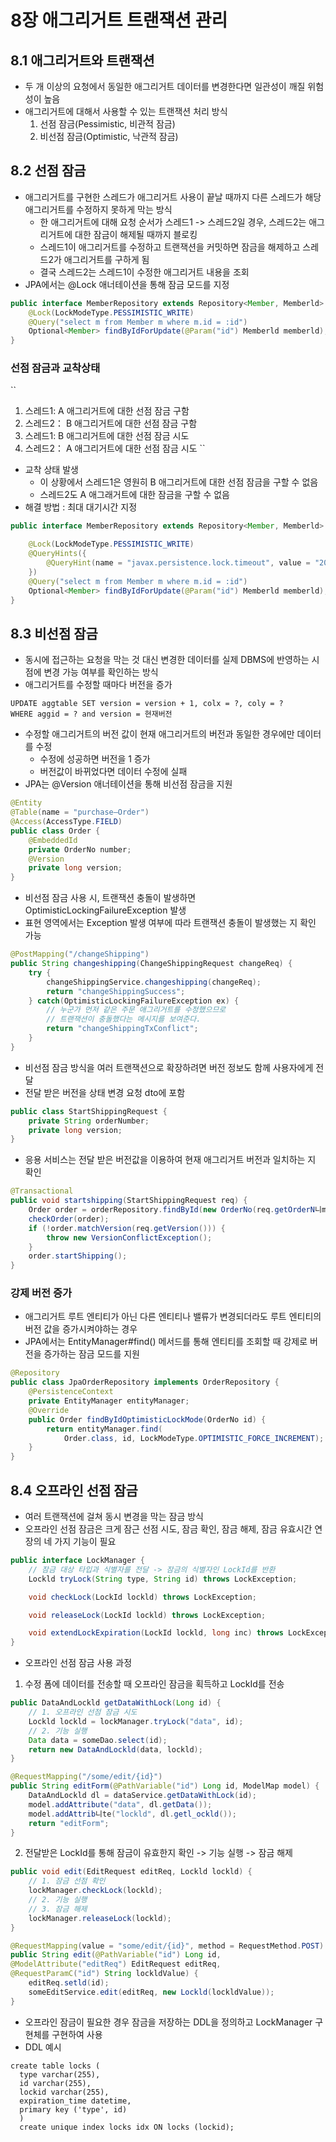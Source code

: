 # 8장 애그리거트 트랜잭션 관리

## 8.1 애그리거트와 트랜잭션
- 두 개 이상의 요청에서 동일한 애그리거트 데이터를 변경한다면 일관성이 깨질 위험성이 높음
- 애그리거트에 대해서 사용할 수 있는 트랜잭션 처리 방식
  1. 선점 잠금(Pessimistic, 비관적 잠금)
  2. 비선점 잠금(Optimistic, 낙관적 잠금)
  
## 8.2 선점 잠금
- 애그리거트를 구현한 스레드가 애그리거트 사용이 끝날 때까지 다른 스레드가 해당 애그리거트를 수정하지 못하게 막는 방식
    - 한 애그리거트에 대해 요청 순서가 스레드1 -> 스레드2일 경우, 스레드2는 애그리거트에 대한 잠금이 해제될 때까지 블로킹
    - 스레드1이 애그리거트를 수정하고 트랜잭션을 커밋하면 잠금을 해제하고 스레드2가 애그리거트를 구하게 됨
    - 결국 스레드2는 스레드1이 수정한 애그리거트 내용을 조회
- JPA에서는 @Lock 애너테이션을 통해 잠금 모드를 지정
```java
public interface MemberRepository extends Repository<Member, Memberld> {
    @Lock(LockModeType.PESSIMISTIC_WRITE)
    @Query("select m from Member m where m.id = :id")
    Optional<Member> findByIdForUpdate(@Param("id") Memberld memberld);
}
```

### 선점 잠금과 교착상태
``
1. 스레드1: A 애그리거트에 대한 선점 잠금 구함
2. 스레드2： B 애그리거트에 대한 선점 잠금 구함
3. 스레드1: B 애그리거트에 대한 선점 잠금 시도
4. 스레드2： A 애그리거트에 대한 선점 잠금 시도
``
- 교착 상태 발생
  - 이 상황에서 스레드1은 영원히 B 애그리거트에 대한 선점 잠금을 구할 수 없음
  - 스레드2도 A 애그래거트에 대한 잠금을 구할 수 없음
- 해결 방법 : 최대 대기시간 지정
```java
public interface MemberRepository extends Repository<Member, Memberld> {

    @Lock(LockModeType.PESSIMISTIC_WRITE)
    @QueryHints({
        @QueryHint(name = "javax.persistence.lock.timeout", value = "2000")
    })
    @Query("select m from Member m where m.id = :id")
    Optional<Member> findByIdForUpdate(@Param("id") Memberld memberld);
}
```

## 8.3 비선점 잠금
- 동시에 접근하는 요청을 막는 것 대신 변경한 데이터를 실제 DBMS에 반영하는 시점에 변경 가능 여부를 확인하는 방식
- 애그리거트를 수정할 때마다 버전을 증가
```
UPDATE aggtable SET version = version + 1, colx = ?, coly = ?
WHERE aggid = ? and version = 현재버전
```
- 수정할 애그리거트의 버전 값이 현재 애그리거트의 버전과 동일한 경우에만 데이터를 수정
  - 수정에 성공하면 버전을 1 증가
  - 버전값이 바뀌었다면 데이터 수정에 실패
- JPA는 @Version 애너테이션을 통해 비선점 잠금을 지원
```java
@Entity
@Table(name = "purchase—Order")
@Access(AccessType.FIELD)
public class Order {
    @EmbeddedId
    private OrderNo number;
    @Version
    private long version;
}
```
- 비선점 잠금 사용 시, 트랜잭션 충돌이 발생하면 OptimisticLockingFailureException 발생
- 표현 영역에서는 Exception 발생 여부에 따라 트랜잭션 충돌이 발생했는 지 확인 가능
```java
@PostMapping("/changeShipping")
public String changeshipping(ChangeShippingRequest changeReq) {
    try {
        changeShippingService.changeshipping(changeReq);
        return "changeShippingSuccess";
    } catch(OptimisticLockingFailureException ex) {
        // 누군가 먼저 같은 주문 애그리거트를 수정했으므로
        // 트랜잭션이 충돌했다는 메시지를 보여준다.
        return "changeShippingTxConflict";
    }
}

```
- 비선점 잠금 방식을 여러 트랜잭션으로 확장하려면 버전 정보도 함께 사용자에게 전달
- 전달 받은 버전을 상태 변경 요청 dto에 포함
```java
public class StartShippingRequest {
    private String orderNumber;
    private long version;
}
```
- 응용 서비스는 전달 받은 버전값을 이용하여 현재 애그리거트 버전과 일치하는 지 확인
```java
@Transactional
public void startshipping(StartShippingRequest req) {
    Order order = orderRepository.findById(new OrderNo(req.getOrderN니mber()));
    checkOrder(order);
    if (!order.matchVersion(req.getVersion())) {
        throw new VersionConflictException();
    }
    order.startShipping();
}
```

### 강제 버전 증가
- 애그리거트 루트 엔티티가 아닌 다른 엔티티나 밸류가 변경되더라도 루트 엔티티의 버전 값을 증가시켜야하는 경우
- JPA에서는 EntityManager#find() 메서드를 통해 엔티티를 조회할 때 강제로 버전을 증가하는 잠금 모드를 지원
```java
@Repository
public class JpaOrderRepository implements OrderRepository {
    @PersistenceContext
    private EntityManager entityManager;
    @Override
    public Order findByIdOptimisticLockMode(OrderNo id) {
        return entityManager.find(
            Order.class, id, LockModeType.OPTIMISTIC_FORCE_INCREMENT);
    }
}
```
## 8.4 오프라인 선점 잠금
- 여러 트랜잭션에 걸쳐 동시 변경을 막는 잠금 방식
- 오프라인 선점 잠금은 크게 잠근 선점 시도, 잠금 확인, 잠금 해제, 잠금 유효시간 연장의 네 가지 기능이 필요
```java
public interface LockManager {
    // 잠금 대상 타입과 식별자를 전달 -> 잠금의 식별자인 LockId를 반환
    Lockld tryLock(String type, String id) throws LockException;

    void checkLock(LockId lockld) throws LockException;

    void releaseLock(LockId lockld) throws LockException;

    void extendLockExpiration(LockId lockld, long inc) throws LockException;
}
```
- 오프라인 선점 잠금 사용 과정
1. 수정 폼에 데이터를 전송할 때 오프라인 잠금을 획득하고 LockId를 전송
```java
public DataAndLockld getDataWithLock(Long id) {
    // 1. 오프라인 선점 잠금 시도
    Lockld lockld = lockManager.tryLock("data", id);
    // 2. 기능 실행
    Data data = someDao.select(id);
    return new DataAndLockld(data, lockld);
}

@RequestMapping("/some/edit/{id}")
public String editForm(@PathVariable("id") Long id, ModelMap model) {
    DataAndLockld dl = dataService.getDataWithLock(id);
    model.addAttribute("data", dl.getData());
    model.addAttrib니te("lockld", dl.getl_ockld());
    return "editForm";
}
```
2. 전달받은 LockId를 통해 잠금이 유효한지 확인 -> 기능 실행 -> 잠금 해제
```java
public void edit(EditRequest editReq, Lockld lockld) {
    // 1. 잠금 선점 확인
    lockManager.checkLock(lockld);
    // 2. 기능 실행
    // 3. 잠금 해제
    lockManager.releaseLock(lockld);
}

@RequestMapping(value = "some/edit/{id}", method = RequestMethod.POST)
public String edit(@PathVariable("id") Long id,
@ModelAttribute("editReq") EditRequest editReq,
@RequestParamC("id") String lockldValue) {
    editReq.setld(id);
    someEditService.edit(editReq, new Lockld(lockldValue));
}
```

- 오프라인 잠금이 필요한 경우 잠금을 저장하는 DDL을 정의하고 LockManager 구현체를 구현하여 사용
- DDL 예시
```
create table locks (
  type varchar(255),
  id varchar(255),
  lockid varchar(255),
  expiration_time datetime,
  primary key ('type', id)
  )
  create unique index locks idx ON locks (lockid);
```
